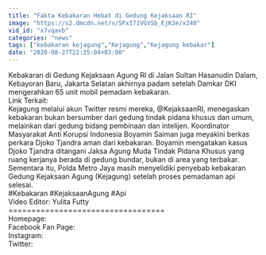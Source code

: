 ```yaml
---
title: "Fakta Kebakaran Hebat di Gedung Kejaksaan RI"
image: "https://s2.dmcdn.net/v/SPxI71VGVSb_EjK3e/x240"
vid_id: "x7vqavb"
categories: "news"
tags: ["kebakaran kejagung","Kejagung","Kejagung kebakar"]
date: "2020-08-27T22:35:04+03:00"
---
```

Kebakaran di Gedung Kejaksaan Agung RI di Jalan Sultan Hasanudin Dalam, Kebayoran Baru, Jakarta Selatan akhirnya padam setelah Damkar DKI mengerahkan 65 unit mobil pemadam kebakaran.  <br>Link Terkait:  <br>Kejagung melalui akun Twitter resmi mereka, @KejaksaanRI, menegaskan kebakaran bukan bersumber dari gedung tindak pidana khusus dan umum, melainkan dari gedung bidang pembinaan dan intelijen. Koordinator Masyarakat Anti Korupsi Indonesia  Boyamin Saiman juga meyakini berkas perkara Djoko Tjandra  aman dari kebakaran. Boyamin mengatakan kasus Djoko Tjandra ditangani Jaksa Agung Muda Tindak Pidana Khusus yang ruang kerjanya berada di gedung bundar, bukan di area yang terbakar. Sementara itu, Polda Metro Jaya masih menyelidiki penyebab kebakaran Gedung Kejaksaan Agung (Kejagung) setelah proses pemadaman api selesai.  <br>#Kebakaran  #KejaksaanAgung #Api  <br>Video Editor: Yulita Futty  <br>==================================  <br>Homepage:   <br>Facebook Fan Page:   <br>Instagram:   <br>Twitter:  
